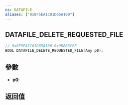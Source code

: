 ```yaml
---
ns: DATAFILE
aliases: ["0x8F5EA1C01D65A100"]
---
```

## DATAFILE_DELETE_REQUESTED_FILE

```c
// 0x8F5EA1C01D65A100 0x9DB63CFF
BOOL DATAFILE_DELETE_REQUESTED_FILE(Any p0);
```

## 參數
* **p0**: 

## 返回值
